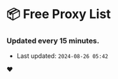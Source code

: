 # :package: Free Proxy List
### Updated every 15 minutes.

- Last updated: `2024-08-26 05:42`

:heart:
